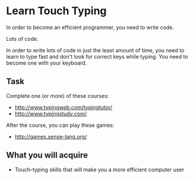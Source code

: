 Learn Touch Typing
==================

In order to become an efficient programmer, you need to write code.

Lots of code.

In order to write lots of code in just the least amount of time, you need to learn to type fast and don't look for correct keys while typing.
You need to become one with your keyboard.

Task
----
Complete one (or more) of these courses:
* http://www.typingweb.com/typingtutor/
* http://www.typingstudy.com/

After the course, you can play these games:
* http://games.sense-lang.org/


What you will acquire
---------------------
* Touch-typing skills that will make you a more efficient computer user

